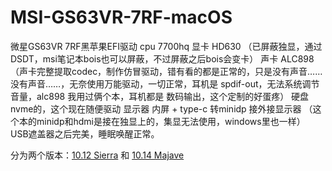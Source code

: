 # MSI-GS63VR-7RF-macOS
微星GS63VR 7RF黑苹果EFI驱动
cpu 7700hq
显卡 HD630 （已屏蔽独显，通过DSDT，msi笔记本bois也可以屏蔽，不过屏蔽之后bois会变卡）
声卡 ALC898 （声卡完整提取codec，制作仿冒驱动，错有看的都是正常的，只是没有声音……没有声音……，无奈使用万能驱动，一切正常，耳机是 spdif-out，无法系统调节音量，alc898 我用过俩个本，耳机都是 数码输出，这个定制的好蛋疼）
硬盘 nvme的，这个现在随便驱动
显示器 内屏 + type-c 转minidp 接外接显示器 （这个本的minidp和hdmi是接在独显上的，集显无法使用，windows里也一样）
USB遮盖器之后完美，睡眠唤醒正常。

分为两个版本：[10.12 Sierra](https://github.com/hunkier/MSI-GS63VR-7RF-macOS/tree/10.12(Sierra)) 和 [10.14 Majave](https://github.com/hunkier/MSI-GS63VR-7RF-macOS/tree/10.14(Mojave))
